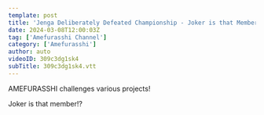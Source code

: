 ```yaml
---
template: post
title: 'Jenga Deliberately Defeated Championship - Joker is that Member!? AMEFURASSHI Challenge #42'
date: 2024-03-08T12:00:03Z
tag: ['Amefurasshi Channel']
category: ['Amefurasshi']
author: auto 
videoID: 309c3dg1sk4
subTitle: 309c3dg1sk4.vtt
---
```

AMEFURASSHI challenges various projects!


Joker is that member!?
